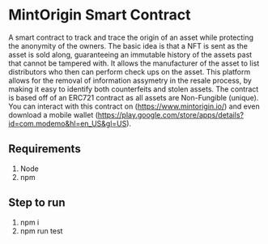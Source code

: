 # MintOrigin Smart Contract

A smart contract to track and trace the origin of an asset while protecting the anonymity of the owners. The basic idea is that a NFT is sent as the asset is sold along, guaranteeing an immutable history of the assets past that cannot be tampered with. It allows the manufacturer of the asset to list distributors who then can perform check ups on the asset. This platform allows for the removal of information assymetry in the resale process, by making it easy to identify both counterfeits and stolen assets. The contract is based off of an ERC721 contract as all assets are Non-Fungible (unique). You can interact with this contract on (https://www.mintorigin.io/) and even download a mobile wallet (https://play.google.com/store/apps/details?id=com.modemo&hl=en_US&gl=US).

## Requirements
1. Node 
2. npm 

## Step to run

1. npm i 
2. npm run test